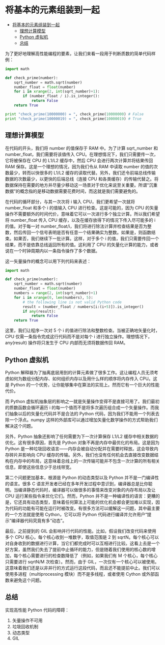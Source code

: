 # 将基本的元素组装到一起

- [将基本的元素组装到一起](#将基本的元素组装到一起)
  - [理想计算模型](#理想计算模型)
  - [Python 虚拟机](#python-虚拟机)
  - [总结](#总结)

为了更好地理解高性能编程的要素，让我们来看一段用于判断质数的简单代码样例：

```python
import math

def check_prime(number):
    sqrt_number = math.sqrt(number)
    number_float = float(number)
    for i in xrange(2, int(sqrt_number)+1):
        if (number_float / i).is_integer():
            return False
    return True

print "check_prime(10000000) = ", check_prime(10000000) # False
print "check_prime(10000019) = ", check_prime(10000019) # True
```

## 理想计算模型

在代码的开头，我们将 number 的值保存于 RAM 中。为了计算 sqrt_number 和 number_float，我们需要将该值传入 CPU。在理想情况下，我们只需要传一次，它将被保存在 CPU 的 L1/L2 缓存中，然后 CPU 会进行两次计算并将结果传回 RAM 保存。这是一个理想的情况，因为我们令从 RAM 中读取 number 的值的次数最少，转而以快很多的 L1/L2 缓存的读取代替。另外，我们还令前端总线传输数据的次数最少，以更快的后端总线（连接 CPU 和各类缓存）的传输代替之。将数据保持在需要的地方并尽量少移动这一场景对于优化来说至关重要。所谓“沉重数据”的概念指的是移动数据需要花费时间，而这就是我们需要避免的。

在代码的循环部分，与其一次次将 i 输入 CPU，我们更希望一次就将 number_float 和多个 i 的值输入 CPU 进行检查。这是可能的，因为 CPU 的矢量操作不需要额外的时间代价，意味着它可以一次进行多个独立计算。所以我们希望将 number_float 传入 CPU 缓存，以及在缓存放得下的情况下传入尽可能多的 i 的值。对于每一对 number_float/i，我们将进行除法计算并检查结果是否为整数，然后传回一个信号表明是否有任意一个结果确实为整数。如果是，则函数结束。如果否，我们继续下一批计算。这样，对于多个 i 的值，我们只需要传回一个结果，而不是依靠总线返回所有的值。这利用了 CPU 的矢量化计算的能力，或者说在一个时钟周期内以一条指令操作了多个数据。

这一矢量操作的概念可以用下列代码来表述：

```python
import math

def check_prime(number):
    sqrt_number = math.sqrt(number)
    number_float = float(number)
    numbers = range(2, int(sqrt_number)+1)
    for i in xrange(0, len(numbers), 5):
        # the following line is not valid Python code
        result = (number_float / numbers[i:(i+5)]).is_integer()
        if any(result):
            return False
    return True
```

这里，我们让程序一次对 5 个 i 的值进行除法和整数检查。当被正确地矢量化时，CPU 仅需一条指令完成这行代码而不是对每个 i 进行独立操作。理想情况下，any(result) 操作将只发生于 CPU 内部而无须将数据传回 RAM。

## Python 虚拟机

Python 解释器为了抽离底层用到的计算元素做了很多工作。这让编程人员无须考虑如何为数组分配内存、如何组织内存以及用什么样的顺序将内存传入 CPU。这是 Python 的一个优势，让你能够集中在算法的实现上。然而它有一个巨大的性能代价。

而 Python 虚拟机抽象层的影响之一就是矢量操作变得不是直接可用了。我们最初的质数函数会循环遍历 i 的每一个值而不是将多次遍历组合成一个矢量操作。而我们抽象以后的矢量化代码并不是合法的 Python 代码，因为我们不能用一个列表去除一个浮点。numpy 这样的外部库可以通过增加矢量化数学操作的方式帮助我们解决这个问题。

另外，Python 抽象还影响了任何需要为下一次计算保存 L1/L2 缓存中相关数据的优化。这有很多原因，首先是 Python 对象不再是内存中最优化的布局。这是因为 Python 是一种垃圾回收语言——内存会被自动分配并在需要时释放。这会导致内存碎片并影响向 CPU 缓存的传输。另外，我们也没有任何机会去直接改变数据结构在内存中的布局，这意味着总线上的一次传输可能并不包含一次计算的所有相关信息，即使这些信息少于总线带宽。

第二个问题更加基本，根源是 Python 的动态类型以及 Python 并不是一门编译性的语言。很多 C 语言开发者已经在多年开发过程中意识到，编译器总是比你聪明。当编译静态代码时，编译器可以做很多的事情来改变对象的内存布局以及让 CPU 运行某些指令来优化它们。然而，Python 并不是一种编译性的语言：更糟的是，它还具有动态类型，意味着任何算法上可能的优化机会都会更加难以实现，因为代码的功能有可能在运行时被改变。有很多方法可以缓解这一问题，其中最主要的一个方法就是使用 Cython，它可以将 Python 代码进行编译并允许用户“提示”编译器代码究竟有多“动态”。

最后，之前提到的 GIL 会影响并行代码的性能。比如，假设我们改变代码来使用多个 CPU 核心，每个核心收到一堆数字，取值范围是 2 到 sqrtN。每个核心可以对自身收到的数据进行计算，当它们都完成时可以互相进行比较。这看上去是一个好方案，虽然我们失去了提前中止循环的能力，但是随着我们使用的核心数的增加，每个核心需要进行的检查数降低了（例如，如果我们有 M 个核心，每个核心只需要进行 sqrtN/M 次检查）。然而，由于 GIL，一次仅有一个核心可以被使用。这意味着我们还是以非并行的方式运行这段代码，而且还不能提前中止。我们可以使用多进程（multiprocessing 模块）而不是多线程，或者使用 Cython 或外部函数来避免这个问题。

## 总结

实现高性能 Python 代码的障碍：

1. 矢量操作不可用
2. 垃圾回收机制
3. 动态类型
4. GIL
